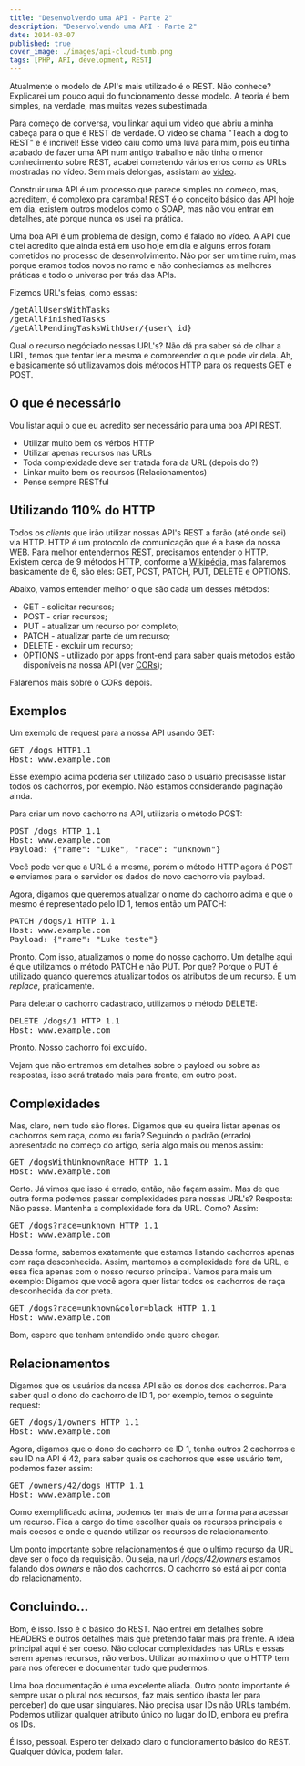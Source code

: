 ```yaml
---
title: "Desenvolvendo uma API - Parte 2"
description: "Desenvolvendo uma API - Parte 2"
date: 2014-03-07
published: true
cover_image: ./images/api-cloud-tumb.png
tags: [PHP, API, development, REST]
---
```

Atualmente o modelo de API's mais utilizado é o REST. Não conhece? Explicarei um pouco aqui do funcionamento desse modelo. A teoria é bem simples, na verdade, mas muitas vezes subestimada.

Para começo de conversa, vou linkar aqui um video que abriu a minha cabeça para o que é REST de verdade. O video se chama "Teach a dog to REST" e é incrível! Esse video caiu como uma luva para mim, pois eu tinha acabado de fazer uma API num antigo trabalho e não tinha o menor conhecimento sobre REST, acabei cometendo vários erros como as URLs mostradas no vídeo. Sem mais delongas, assistam ao [video](https://vimeo.com/17785736).

Construir uma API é um processo que parece simples no começo, mas, acreditem, é complexo pra caramba! REST é o conceito básico das API hoje em dia, existem outros modelos como o SOAP, mas não vou entrar em detalhes, até porque nunca os usei na prática.

Uma boa API é um problema de design, como é falado no vídeo. A API que citei acredito que ainda está em uso hoje em dia e alguns erros foram cometidos no processo de desenvolvimento. Não por ser um time ruim, mas porque eramos todos novos no ramo e não conheciamos as melhores práticas e todo o universo por trás das APIs.

Fizemos URL's feias, como essas:

<pre>
/getAllUsersWithTasks
/getAllFinishedTasks
/getAllPendingTasksWithUser/{user\_id}
</pre>

Qual o recurso negóciado nessas URL's? Não dá pra saber só de olhar a URL, temos que tentar ler a mesma e compreender o que pode vir dela. Ah, e basicamente só utilizavamos dois métodos HTTP para os requests GET e POST.

## O que é necessário

Vou listar aqui o que eu acredito ser necessário para uma boa API REST.

* Utilizar muito bem os vérbos HTTP
* Utilizar apenas recursos nas URLs
* Toda complexidade deve ser tratada fora da URL (depois do ?)
* Linkar muito bem os recursos (Relacionamentos)
* Pense sempre RESTful

## Utilizando 110% do HTTP

Todos os _clients_ que irão utilizar nossas API's REST a farão (até onde sei) via HTTP. HTTP é um protocolo de comunicação que é a base da nossa WEB. Para melhor entendermos REST, precisamos entender o HTTP. Existem cerca de 9 métodos HTTP, conforme a [Wikipédia](http://pt.wikipedia.org/wiki/Hypertext_Transfer_Protocol#M.C3.A9todos), mas falaremos basicamente de 6, são eles: GET, POST, PATCH, PUT, DELETE e OPTIONS.

Abaixo, vamos entender melhor o que são cada um desses métodos:

* GET - solicitar recursos;
* POST - criar recursos;
* PUT - atualizar um recurso por completo;
* PATCH - atualizar parte de um recurso;
* DELETE - excluir um recurso;
* OPTIONS - utilizado por apps front-end para saber quais métodos estão disponíveis na nossa API (ver [CORs](http://pt.wikipedia.org/wiki/Cross-origin_resource_sharing));

Falaremos mais sobre o CORs depois.

## Exemplos

Um exemplo de request para a nossa API usando GET:

<pre>
GET /dogs HTTP1.1
Host: www.example.com
</pre>

Esse exemplo acima poderia ser utilizado caso o usuário precisasse listar todos os cachorros, por exemplo. Não estamos considerando paginação ainda.

Para criar um novo cachorro na API, utilizaria o método POST:

<pre>
POST /dogs HTTP 1.1
Host: www.example.com
Payload: {"name": "Luke", "race": "unknown"}
</pre>

Você pode ver que a URL é a mesma, porém o método HTTP agora é POST e enviamos para o servidor os dados do novo cachorro via payload.

Agora, digamos que queremos atualizar o nome do cachorro acima e que o mesmo é representado pelo ID 1, temos então um PATCH:

<pre>
PATCH /dogs/1 HTTP 1.1
Host: www.example.com
Payload: {"name": "Luke teste"}
</pre>

Pronto. Com isso, atualizamos o nome do nosso cachorro. Um detalhe aqui é que utilizamos o método PATCH e não PUT. Por que? Porque o PUT é utilizado quando queremos atualizar todos os atributos de um recurso. É um _replace_, praticamente.

Para deletar o cachorro cadastrado, utilizamos o método DELETE:

<pre>
DELETE /dogs/1 HTTP 1.1
Host: www.example.com
</pre>

Pronto. Nosso cachorro foi excluído.

Vejam que não entramos em detalhes sobre o payload ou sobre as respostas, isso será tratado mais para frente, em outro post.

## Complexidades

Mas, claro, nem tudo são flores. Digamos que eu queira listar apenas os cachorros sem raça, como eu faria? Seguindo o padrão (errado) apresentado no começo do artigo, seria algo mais ou menos assim:

<pre>
GET /dogsWithUnknownRace HTTP 1.1
Host: www.example.com
</pre>

Certo. Já vimos que isso é errado, então, não façam assim. Mas de que outra forma podemos passar complexidades para nossas URL's? Resposta: Não passe. Mantenha a complexidade fora da URL. Como? Assim:

<pre>
GET /dogs?race=unknown HTTP 1.1
Host: www.example.com
</pre>

Dessa forma, sabemos exatamente que estamos listando cachorros apenas com raça desconhecida. Assim, mantemos a complexidade fora da URL, e essa fica apenas com o nosso recurso principal. Vamos para mais um exemplo: Digamos que você agora quer listar todos os cachorros de raça desconhecida da cor preta.

<pre>
GET /dogs?race=unknown&color=black HTTP 1.1
Host: www.example.com
</pre>

Bom, espero que tenham entendido onde quero chegar.

## Relacionamentos

Digamos que os usuários da nossa API são os donos dos cachorros. Para saber qual o dono do cachorro de ID 1, por exemplo, temos o seguinte request:

<pre>
GET /dogs/1/owners HTTP 1.1
Host: www.example.com
</pre>

Agora, digamos que o dono do cachorro de ID 1, tenha outros 2 cachorros e seu ID na API é 42, para saber quais os cachorros que esse usuário tem, podemos fazer assim:

<pre>
GET /owners/42/dogs HTTP 1.1
Host: www.example.com
</pre>

Como exemplificado acima, podemos ter mais de uma forma para acessar um recurso. Fica a cargo do time escolher quais os recursos principais e mais coesos e onde e quando utilizar os recursos de relacionamento.

Um ponto importante sobre relacionamentos é que o ultimo recurso da URL deve ser o foco da requisição. Ou seja, na url _/dogs/42/owners_ estamos falando dos _owners_ e não dos cachorros. O cachorro só está ai por conta do relacionamento.

## Concluindo...

Bom, é isso. Isso é o básico do REST. Não entrei em detalhes sobre HEADERS e outros detalhes mais que pretendo falar mais pra frente. A ideia principal aqui é ser coeso. Não colocar complexidades nas URLs e essas serem apenas recursos, não verbos. Utilizar ao máximo o que o HTTP tem para nos oferecer e documentar tudo que pudermos.

Uma boa documentação é uma excelente aliada. Outro ponto importante é sempre usar o plural nos recursos, faz mais sentido (basta ler para perceber) do que usar singulares. Não precisa usar IDs não URLs também. Podemos utilizar qualquer atributo único no lugar do ID, embora eu prefira os IDs.

É isso, pessoal. Espero ter deixado claro o funcionamento básico do REST. Qualquer dúvida, podem falar.
